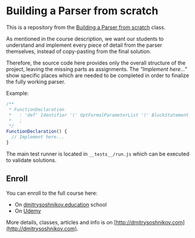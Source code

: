 # Building a Parser from scratch

This is a repository from the [Building a Parser from scratch](http://dmitrysoshnikov.com/courses/parser-from-scratch/) class.

As mentioned in the course description, we want our students to understand and implement every piece of detail from the parser themselves, instead of copy-pasting from the final solution.

Therefore, the source code here provides only the overall structure of the project, leaving the missing parts as assignments. The _"Implement here..."_ show specific places which are needed to be completed in order to finalize the fully working parser.

Example:

```js
/**
 * FunctionDeclaration
 *   : 'def' Identifier '(' OptFormalParameterList ')' BlockStatement
 *   ;
 */
FunctionDeclaration() {
  // Implement here...
}
```

The main test runner is located in `__tests__/run.js` which can be executed to validate solutions.

## Enroll

You can enroll to the full course here:

- On [dmitrysoshnikov.education](https://www.dmitrysoshnikov.education/p/parser-from-scratch) school
- On [Udemy](https://www.udemy.com/course/parser-from-scratch/?referralCode=E3BF78C54F214B02775E)

More details, classes, articles and info is on [http://dmitrysoshnikov.com](http://dmitrysoshnikov.com).
